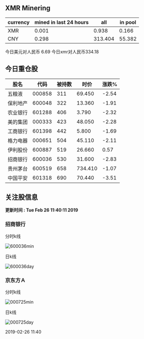 ## XMR Minering

|currency|mined in last 24 hours|all|in pool|
|---|---|---|---|
|XMR|0.001|0.938|0.166|
|CNY|0.298|313.404|55.382|

今日美元对人民币 6.69	今日xmr对人民币334.18


## 今日重仓股 

|股名|代码|被持数|时价|涨跌%|
|---|---|---|---|---|
|五粮液|000858|311|69.450|-2.54|
|保利地产|600048|322|13.360|-1.91|
|农业银行|601288|406|3.790|-2.32|
|美的集团|000333|423|48.050|-2.28|
|工商银行|601398|442|5.800|-1.69|
|格力电器|000651|504|45.110|-2.11|
|伊利股份|600887|519|26.660|0.57|
|招商银行|600036|530|31.600|-2.83|
|贵州茅台|600519|658|734.410|-1.07|
|中国平安|601318|690|70.440|-3.51|

## 关注股信息
**更新时间 : Tue Feb 26 11:40:11 2019**
### 招商银行 
分时k线

![600036min](http://image.sinajs.cn/newchart/min/n/sh600036.gif)

日k线

![600036day](http://image.sinajs.cn/newchart/daily/n/sh600036.gif)

### 京东方Ａ 
分时k线

![000725min](http://image.sinajs.cn/newchart/min/n/sz000725.gif)

日k线

![000725day](http://image.sinajs.cn/newchart/daily/n/sz000725.gif)

2019-02-26 11:40